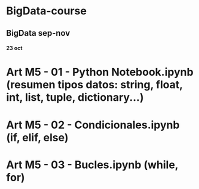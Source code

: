 # BigData-course
## BigData sep-nov
#### 23 oct
# Art M5 - 01 - Python Notebook.ipynb (resumen tipos datos: string, float, int, list, tuple, dictionary...)
# Art M5 - 02 - Condicionales.ipynb (if, elif, else)
# Art M5 - 03 - Bucles.ipynb  (while, for)
